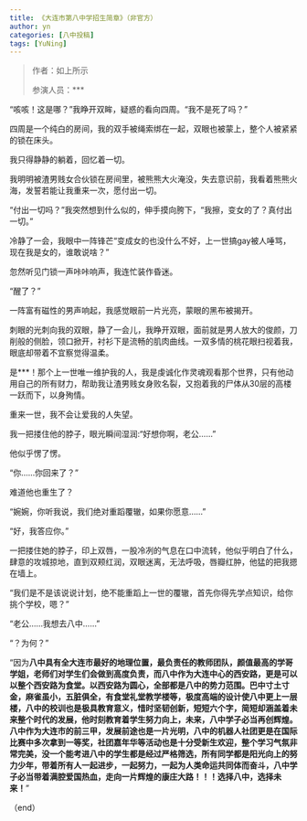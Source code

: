 ```yaml
---
title: 《大连市第八中学招生简章》（非官方）
author: yn
categories: [八中投稿]
tags: [YuNing]
---
```


> 作者：如上所示
>
> 参演人员：***

“咳咳！这是哪？”我睁开双眸，疑惑的看向四周。“我不是死了吗？”

四周是一个纯白的房间，我的双手被绳索绑在一起，双眼也被蒙上，整个人被紧紧的锁在床头。

我只得静静的躺着，回忆着一切。

我明明被渣男贱女合伙锁在房间里，被熊熊大火淹没，失去意识前，我看着熊熊火海，发誓若能让我重来一次，愿付出一切。

“付出一切吗？”我突然想到什么似的，伸手摸向胯下，“我擦，变女的了？真付出一切。”

冷静了一会，我眼中一阵锋芒“变成女的也没什么不好，上一世搞gay被人唾骂，现在我是女的，谁敢说啥？”

忽然听见门锁一声咔咔响声，我连忙装作昏迷。

“醒了？”

一阵富有磁性的男声响起，我感觉眼前一片光亮，蒙眼的黑布被揭开。

刺眼的光刺向我的双眼，静了一会儿，我睁开双眼，面前就是男人放大的俊颜，刀削般的侧脸，领口掀开，衬衫下是流畅的肌肉曲线。一双多情的桃花眼扫视着我，眼底却带着不宜察觉得温柔。

是***！那个上一世唯一维护我的人，我是虔诚化作灵魂观看那个世界，只有他动用自己的所有财力，帮助我让渣男贱女身败名裂，又抱着我的尸体从30层的高楼一跃而下，以身殉情。

重来一世，我不会让爱我的人失望。

我一把搂住他的脖子，眼光瞬间湿润:“好想你啊，老公……”

他似乎愣了愣。

“你……你回来了？”

难道他也重生了？

“婉婉，你听我说，我们绝对重蹈覆辙，如果你愿意……”

“好，我答应你。”

一把搂住她的脖子，印上双唇，一股冷冽的气息在口中流转，他似乎明白了什么，肆意的攻城掠地，直到双颊红润，双眼迷离，无法呼吸，唇瓣红肿，他猛的把我摁在墙上。

“我们是不是该说说计划，绝不能重蹈上一世的覆辙，首先你得先学点知识，给你挑个学校，嗯？”

“老公……我想去八中……”

“？为何？”

“因为**八中具有全大连市最好的地理位置，最负责任的教师团队，颜值最高的学哥学姐，老师们对学生们会做到高度负责，而八中作为大连中心的西安路，更是可以以整个西安路为食堂。以西安路为圆心，全部都是八中的势力范围。巴中寸土寸金，麻雀虽小，五脏俱全，有食堂礼堂教学楼等，极度高端的设计使八中更上一层楼，八中的校训也是极具教育意义，惜时坚韧创新，短短六个字，简短却涵盖着未来整个时代的发展，他时刻教育着学生努力向上，未来，八中学子必当再创辉煌。八中作为大连市的前三甲，发展前途也是一片光明，八中的机器人社团更是在国际比赛中多次拿到一等奖，社团嘉年华等活动也是十分受新生欢迎，整个学习气氛非常完美，没一个能考进八中的学生都是经过严格筛选，所有同学都是阳光向上的努力少年，带着所有人一起进步，一起努力，一起为人类命运共同体而奋斗，八中学子必当带着满腔爱国热血，走向一片辉煌的康庄大路！！！选择八中，选择未来！**”

（end）